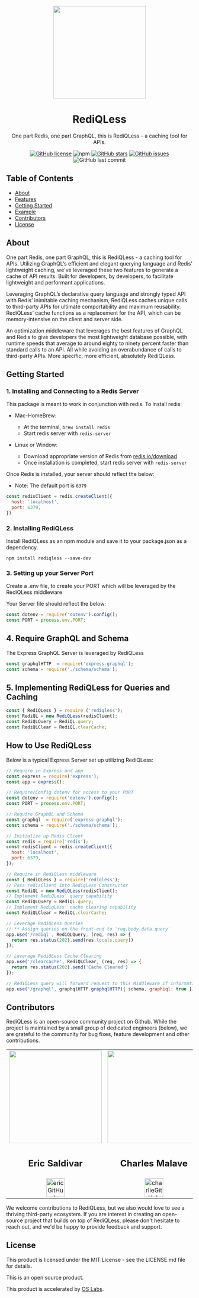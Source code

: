 <p align="center">
<img src="https://rediqless.s3.us-east-2.amazonaws.com/REDIQLESS-LOGO-CLEAN+(2).png" width="250" />
</p>
<h1 align ="center">RediQLess</h1>
<p align="center">One part Redis, one part GraphQL, this is RediQLess - a caching tool for APIs.</p>
<p align="center">
<a href="https://github.com/oslabs-beta/rediQLess//blob/main/LICENSE"><img alt="GitHub license" src="https://img.shields.io/github/license/oslabs-beta/rediQLess"></a>
<img alt="npm" src="https://img.shields.io/npm/v/rediqless">
<a href="https://github.com/oslabs-beta/rediQLess/stargazers"><img alt="GitHub stars" src="https://img.shields.io/github/stars/oslabs-beta/rediQLess"></a>
<a href="https://github.com/oslabs-beta/rediQLess/issues"><img alt="GitHub issues" src="https://img.shields.io/github/issues/oslabs-beta/rediQLess"></a>
<img alt="GitHub last commit" src="https://img.shields.io/github/last-commit/oslabs-beta/rediQLess">

</p>
<h2>Table of Contents</h2>

- [About](https://github.com/oslabs-beta/rediQLess/#About)
- [Features](https://github.com/oslabs-beta/rediQLess/#Features)
- [Getting Started](https://github.com/oslabs-beta/rediQLess/#Getting-Started])
- [Example](https://github.com/oslabs-beta/rediQLess/#Example)
- [Contributors](https://github.com/oslabs-beta/rediQLess/#Contributors)
- [License](https://github.com/oslabs-beta/rediQLess/#License)

<h2 href="#About">About</h2>

One part Redis, one part GraphQL, this is RediQLess - a caching tool for APIs. Utilizing GraphQL’s efficient and elegant querying language and Redis’ lightweight caching, we've leveraged these two features to generate a cache of API results. Built for developers, by developers, to facilitate lightweight and performant applications.

Leveraging GraphQL’s declarative query language and strongly typed API with Redis’ inimitable caching mechanism, RediQLess caches unique calls to third-party APIs for ultimate comportability and maximum reusability. RediQLess’ cache functions as a replacement for the API, which can be memory-intensive on the client and server side.

An optimization middleware that leverages the best features of GraphQL and Redis to give developers the most lightweight database possible, with runtime speeds that average to around eighty to ninety percent faster than standard calls to an API. All while avoiding an overabundance of calls to third-party APIs. More specific, more efficient, absolutely RediQLess.


## Getting Started


### 1. Installing and Connecting to a Redis Server

This package is meant to work in conjunction with redis. To install redis:

- Mac-HomeBrew:
  - At the terminal, `brew install redis`
  - Start redis server with `redis-server`

- Linux or Window:
  - Download appropriate version of Redis from [redis.io/download](redis.io/download)
  - Once installation is completed, start redis server with `redis-server`

Once Redis is installed, your server should reflect the below:
  - Note: The default port is `6379`
  
```javascript
const redisClient = redis.createClient({
  host: 'localhost',
  port: 6379,
})
```


### 2. Installing RediQLess
Install RediQLess as an npm module and save it to your package.json as a dependency.

`npm install rediqless --save-dev`

### 3. Setting up your Server Port
Create a .env file, to create your PORT which will be leveraged by the RediQLess middleware

Your Server file should reflect the below:
```javascript
const dotenv = require('dotenv').config();
const PORT = process.env.PORT;
```

## 4. Require GraphQL and Schema
The Express GraphQL Server is leveraged by RediQLess 

```javascript
const graphqlHTTP  = require('express-graphql');
const schema = require('./schema/schema');
```

## 5. Implementing RediQLess for Queries and Caching

```javascript
const { RediQLess } = require ('rediqless');
const RediQL = new RediQLess(redisClient);
const RediQLQuery = RediQL.query;
const RediQLClear = RediQL.clearCache;
```

## How to Use RediQLess
Below is a typical Express Server set up utilizing RediQLess:

```javascript
// Require in Express and app
const express = require('express');
const app = express();

// Require/Config dotenv for access to your PORT
const dotenv = require('dotenv').config();
const PORT = process.env.PORT;

// Require GraphQL and Schema
const graphql  = require('express-graphql');
const schema = require('./schema/schema');

// Initialize up Redis Client
const redis = require('redis');
const redisClient = redis.createClient({
  host: 'localhost',
  port: 6379,
});

// Require in RediQLess middleware
const { RediQLess } = require('rediqless');
// Pass redisClient into RediqLess Constructor
const RediQL = new RediQLess(redisClient);
// Implement RediQLess' query capability
const RediQLQuery = RediQL.query;
// Implement RediqLess' cache clearing capability
const RediQLClear = RediQL.clearCache;

// Leverage RediQLess Queries
// ** Assign queries on the front-end to 'req.body.data.query'
app.use('/rediql', RediQLQuery, (req, res) => {
  return res.status(202).send(res.locals.query))
});

// Leverage RediQLess Cache Clearing
app.use('/clearcache', RediQLClear, (req, res) => {
  return res.status(202).send('Cache Cleared')
});

// RediQLess query will forward request to this Middleware if information is not yet cached
app.use('/graphql', graphqlHTTP.graphqlHTTP({ schema, graphiql: true }));
```

<h2 href="#Contributors">Contributors</h2>

RediQLess is an open-source community project on Github. While the project is maintained by a small group of dedicated engineers (below), we are grateful to the community for bug fixes, feature development and other contributions.

<table align="center">
  <tr>
    <td valign="top"> <img src="https://rediqless.s3.us-east-2.amazonaws.com/profile.jpg" width="250"/></td>
    <td valign="top"> <img src="https://rediqless.s3.us-east-2.amazonaws.com/1629337049016.jpeg" width="250"/></td>
    <td valign="top"> <img src="https://media-exp1.licdn.com/dms/image/C4D03AQHYrToMqrX8_Q/profile-displayphoto-shrink_800_800/0/1618435070746?e=1635379200&v=beta&t=DeONQx4zzECVOTDOUFKjiAyFCyup0vPv2YDj863yGuE" width="250"/></td>
    <td valign="top"> <img src="https://media-exp1.licdn.com/dms/image/C4D03AQEOE2BopNqOmg/profile-displayphoto-shrink_800_800/0/1529432272197?e=1635379200&v=beta&t=CcNs7vSOXoStA_orsa2VazEHGbAwNPJMWmvxvYmQkok" width="250"/></td>
  </tr>
  <tr>
      <td valign="top"><h2 align="center">Eric Saldivar</h2></td>
      <td valign="top"><h2 align="center">Charles Malave</h2></td>
      <td valign="top"><h2 align="center">Travis Woolston</h2></td>
      <td valign="top"><h2 align="center">Ian Judd</h2></td>
  </tr>
   <tr>
      <td align="center"><a href="https://github.com/esaldivar" target="_blank" align="center"> <img src="https://rediqless.s3.us-east-2.amazonaws.com/ghicon.png" alt="ericGitHub" width="50" height="50"/></a></td>
      <td align="center"><a href="https://github.com/cmalave13" target="_blank" align="center"> <img src="https://rediqless.s3.us-east-2.amazonaws.com/ghicon.png" alt="charlieGitHub" width="50" height="50"/></a></td>
      <td align="center"><a href="https://github.com/TravisWoolston" target="_blank" align="center"> <img src="https://rediqless.s3.us-east-2.amazonaws.com/ghicon.png" alt="travisGitHub" width="50" height="50"/></a></td>
      <td align="center"><a href="https://github.com/ikjudd" target="_blank" align="center"> <img src="https://rediqless.s3.us-east-2.amazonaws.com/ghicon.png" alt="IanGitHub" width="50" height="50"/></a></td>
  </tr>
</table>

We welcome contributions to RediQLess, but we also would love to see a thriving third-party ecosystem. If you are interest in creating an open-source project that builds on top of RediQLess, please don't hesitate to reach out, and we'd be happy to provide feedback and support.

<h2 href="#License">License</h2>

This product is licensed under the MIT License - see the LICENSE.md file for details.

This is an open source product.

This product is accelerated by [OS Labs](https://opensourcelabs.io/).
